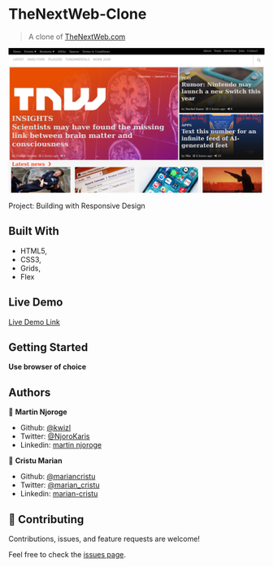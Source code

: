 # TheNextWeb-Clone

> A clone of [TheNextWeb.com](https://thenextweb.com/)

![screenshot](screenshoot/screenshoot.png)

Project: Building with Responsive Design

## Built With

- HTML5,
- CSS3,
- Grids,
- Flex

## Live Demo

[Live Demo Link](https://raw.githack.com/mariancristu/TheNextWeb/complete-project/index.html)

## Getting Started

**Use browser of choice**

## Authors

👤 **Martin Njoroge**

- Github: [@kwizl](https://github.com/kwizl)
- Twitter: [@NjoroKaris](https://twitter.com/NjoroKaris)
- Linkedin: [martin njoroge](https://www.linkedin.com/in/martin-njoroge-098774110/)

👤 **Cristu Marian**

- Github: [@mariancristu](https://github.com/mariancristu)
- Twitter: [@marian_cristu](https://twitter.com/marian_cristu)
- Linkedin: [marian-cristu](https://www.linkedin.com/in/marian-cristu-b687b3197)

## 🤝 Contributing

Contributions, issues, and feature requests are welcome!

Feel free to check the [issues page](https://github.com/mariancristu/TheNextWeb/issues).
